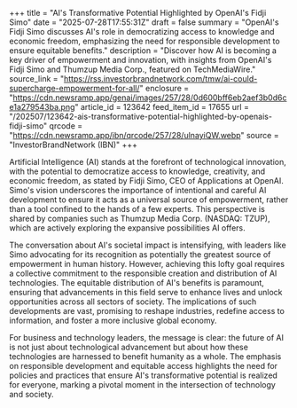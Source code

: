 +++
title = "AI's Transformative Potential Highlighted by OpenAI's Fidji Simo"
date = "2025-07-28T17:55:31Z"
draft = false
summary = "OpenAI's Fidji Simo discusses AI's role in democratizing access to knowledge and economic freedom, emphasizing the need for responsible development to ensure equitable benefits."
description = "Discover how AI is becoming a key driver of empowerment and innovation, with insights from OpenAI's Fidji Simo and Thumzup Media Corp., featured on TechMediaWire."
source_link = "https://rss.investorbrandnetwork.com/tmw/ai-could-supercharge-empowerment-for-all/"
enclosure = "https://cdn.newsramp.app/genai/images/257/28/0d600bff6eb2aef3b0d6ce1a279543ba.png"
article_id = 123642
feed_item_id = 17655
url = "/202507/123642-ais-transformative-potential-highlighted-by-openais-fidji-simo"
qrcode = "https://cdn.newsramp.app/ibn/qrcode/257/28/ulnayiQW.webp"
source = "InvestorBrandNetwork (IBN)"
+++

<p>Artificial Intelligence (AI) stands at the forefront of technological innovation, with the potential to democratize access to knowledge, creativity, and economic freedom, as stated by Fidji Simo, CEO of Applications at OpenAI. Simo's vision underscores the importance of intentional and careful AI development to ensure it acts as a universal source of empowerment, rather than a tool confined to the hands of a few experts. This perspective is shared by companies such as Thumzup Media Corp. (NASDAQ: TZUP), which are actively exploring the expansive possibilities AI offers.</p><p>The conversation about AI's societal impact is intensifying, with leaders like Simo advocating for its recognition as potentially the greatest source of empowerment in human history. However, achieving this lofty goal requires a collective commitment to the responsible creation and distribution of AI technologies. The equitable distribution of AI's benefits is paramount, ensuring that advancements in this field serve to enhance lives and unlock opportunities across all sectors of society. The implications of such developments are vast, promising to reshape industries, redefine access to information, and foster a more inclusive global economy.</p><p>For business and technology leaders, the message is clear: the future of AI is not just about technological advancement but about how these technologies are harnessed to benefit humanity as a whole. The emphasis on responsible development and equitable access highlights the need for policies and practices that ensure AI's transformative potential is realized for everyone, marking a pivotal moment in the intersection of technology and society.</p>